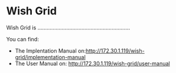 <!-- TITLE: Wish Grid -->
<!-- SUBTITLE: A quick summary of Wish Grid -->

# Wish Grid
Wish Grid is .............................................................

You can find:
* The Implentation Manual on:http://172.30.1.119/wish-grid/implementation-manual
* The User Manual on: http://172.30.1.119/wish-grid/user-manual

